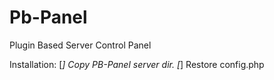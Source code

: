 Pb-Panel
========

Plugin Based Server Control Panel


Installation:
 [*] Copy PB-Panel server dir.
 [*] Restore config.php
